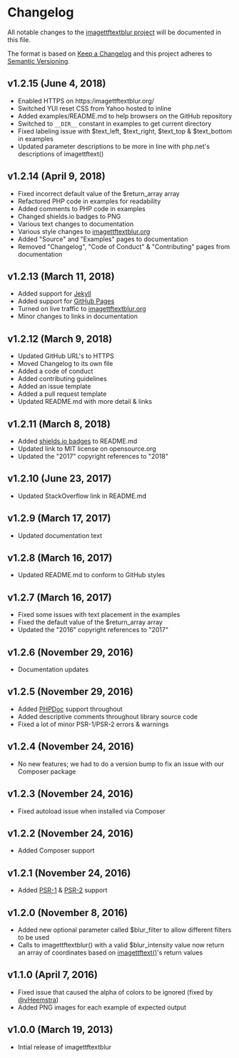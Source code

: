 # Changelog

All notable changes to the [imagettftextblur project](https://github.com/andrewgjohnson/imagettftextblur) will be documented in this file.

The format is based on [Keep a Changelog](http://keepachangelog.com/) and this project adheres to [Semantic Versioning](http://semver.org/).

## v1.2.15 (June 4, 2018)
 * Enabled HTTPS on https:/imagettftextblur.org/
 * Switched YUI reset CSS from Yahoo hosted to inline
 * Added examples/README.md to help browsers on the GitHub repository
 * Switched to `__DIR__` constant in examples to get current directory
 * Fixed labeling issue with $text_left, $text_right, $text_top & $text_bottom in examples
 * Updated parameter descriptions to be more in line with php.net's descriptions of imagettftext()

## v1.2.14 (April 9, 2018)
 * Fixed incorrect default value of the $return_array array
 * Refactored PHP code in examples for readability
 * Added comments to PHP code in examples
 * Changed shields.io badges to PNG
 * Various text changes to documentation
 * Various style changes to [imagettftextblur.org](http://imagettftextblur.org)
 * Added "Source" and "Examples" pages to documentation
 * Removed "Changelog", "Code of Conduct" & "Contributing" pages from documentation

## v1.2.13 (March 11, 2018)
 * Added support for [Jekyll](https://jekyllrb.com/)
 * Added support for [GitHub Pages](https://pages.github.com)
 * Turned on live traffic to [imagettftextblur.org](http://imagettftextblur.org)
 * Minor changes to links in documentation

## v1.2.12 (March 9, 2018)
 * Updated GitHub URL's to HTTPS
 * Moved Changelog to its own file
 * Added a code of conduct
 * Added contributing guidelines
 * Added an issue template
 * Added a pull request template
 * Updated README.md with more detail & links

## v1.2.11 (March 8, 2018)
 * Added [shields.io badges](http://shields.io/) to README.md
 * Updated link to MIT license on opensource.org
 * Updated the "2017" copyright references to "2018"

## v1.2.10 (June 23, 2017)
 * Updated StackOverflow link in README.md

## v1.2.9 (March 17, 2017)
 * Updated documentation text

## v1.2.8 (March 16, 2017)
 * Updated README.md to conform to GitHub styles

## v1.2.7 (March 16, 2017)
 * Fixed some issues with text placement in the examples
 * Fixed the default value of the $return_array array
 * Updated the "2016" copyright references to "2017"

## v1.2.6 (November 29, 2016)
 * Documentation updates

## v1.2.5 (November 29, 2016)
 * Added [PHPDoc](https://en.wikipedia.org/wiki/PHPDoc) support throughout
 * Added descriptive comments throughout library source code
 * Fixed a lot of minor PSR-1/PSR-2 errors & warnings

## v1.2.4 (November 24, 2016)
 * No new features; we had to do a version bump to fix an issue with our Composer package

## v1.2.3 (November 24, 2016)
 * Fixed autoload issue when installed via Composer

## v1.2.2 (November 24, 2016)
 * Added Composer support

## v1.2.1 (November 24, 2016)
 * Added [PSR-1](http://www.php-fig.org/psr/psr-1/) & [PSR-2](http://www.php-fig.org/psr/psr-2/) support

## v1.2.0 (November 8, 2016)
 * Added new optional parameter called $blur_filter to allow different filters to be used
 * Calls to imagettftextblur() with a valid $blur_intensity value now return an array of coordinates based on [imagettftext()](http://php.net/imagettftext)'s return values

## v1.1.0 (April 7, 2016)
 * Fixed issue that caused the alpha of colors to be ignored (fixed by [@vHeemstra](https://github.com/vHeemstra))
 * Added PNG images for each example of expected output

## v1.0.0 (March 19, 2013)
 * Intial release of imagettftextblur
